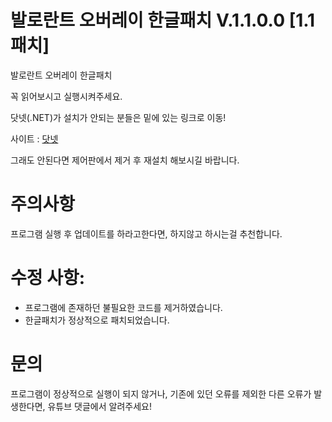 # 발로란트 오버레이 한글패치 V.1.1.0.0 [1.1패치]
발로란트 오버레이 한글패치

꼭 읽어보시고 실행시켜주세요.


닷넷(.NET)가 설치가 안되는 분들은 밑에 있는 링크로 이동!

사이트 : [닷넷][.NET SITE]

[.NET SITE]: https://dotnet.microsoft.com/download/dotnet-core/3.1/runtime/?utm_source=getdotnetcore&utm_medium=referral ".NET 사이트로 이동"

그래도 안된다면 제어판에서 제거 후 재설치 해보시길 바랍니다.

# 주의사항
프로그램 실행 후 업데이트를 하라고한다면, 하지않고 하시는걸 추천합니다.

# 수정 사항:

* 프로그램에 존재하던 불필요한 코드를 제거하였습니다.
* 한글패치가 정상적으로 패치되었습니다.

# 문의

프로그램이 정상적으로 실행이 되지 않거나, 기존에 있던 오류를 제외한 다른 오류가 발생한다면, 유튜브 댓글에서 알려주세요!
